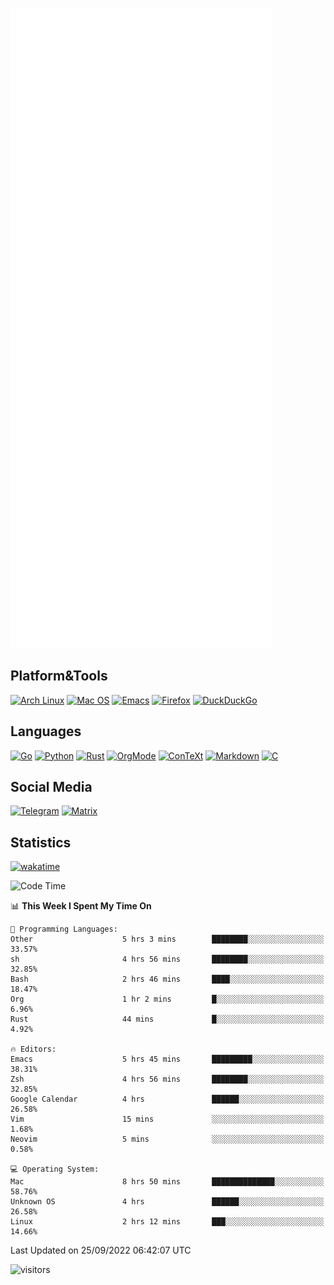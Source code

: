 ![Metrics](https://github.com/SteamedFish/SteamedFish/blob/master/github-metrics.svg)

## Platform&Tools

[![Arch Linux](https://img.shields.io/badge/ArchLinux-1793D1?logo=arch-linux&logoColor=fff&style=flat-square)](https://archlinux.org/)
[![Mac OS](https://img.shields.io/badge/MacOS-000000?style=flat-square&logo=macos&logoColor=F0F0F0)](https://www.apple.com/macos/)
[![Emacs](https://img.shields.io/badge/Emacs-%237F5AB6.svg?&style=flat-square&logo=gnu-emacs&logoColor=white)](https://www.gnu.org/software/emacs/)
[![Firefox](https://img.shields.io/badge/Firefox-FF7139?style=flat-square&logo=Firefox-Browser&logoColor=white)](https://firefox.com/)
[![DuckDuckGo](https://img.shields.io/badge/DuckDuckGo-DE5833?style=flat-square&logo=DuckDuckGo&logoColor=white)](https://duckduckgo.com/)

## Languages

[![Go](https://img.shields.io/badge/Golang-%2300ADD8.svg?style=flat-square&logo=go&logoColor=white)](https://golang.org/)
[![Python](https://img.shields.io/badge/Python-3670A0?style=flat-square&logo=python&logoColor=ffdd54)](https://www.python.org/)
[![Rust](https://img.shields.io/badge/Rust-%23000000.svg?style=flat-square&logo=rust&logoColor=white)](https://www.rust-lang.org/)
[![OrgMode](https://img.shields.io/badge/OrgMode-%23000000.svg?style=flat-square&logo=org&logoColor=white)](https://orgmode.org/)
[![ConTeXt](https://img.shields.io/badge/ConTeXt-%23008080.svg?style=flat-square&logo=latex&logoColor=white)](https://contextgarden.net/)
[![Markdown](https://img.shields.io/badge/MarkDown-%23000000.svg?style=flat-square&logo=markdown&logoColor=white)](https://daringfireball.net/projects/markdown/)
[![C](https://img.shields.io/badge/C-%2300599C.svg?style=flat-square&logo=c&logoColor=white)](https://www.iso.org/standard/74528.html)

## Social Media
[![Telegram](https://img.shields.io/badge/SteamedFish-2CA5E0?style=social&logo=telegram&logoColor=white)](https://t.me/SteamedFish)
[![Matrix](https://img.shields.io/badge/SteamedFish-2CA5E0?style=social&logo=matrix&logoColor=black)](https://matrix.to/#/@i:steamedfish.org)

## Statistics
[![wakatime](https://wakatime.com/badge/user/168280d6-fcf2-4b4f-ad3a-dc4612f35b38.svg)](https://wakatime.com/@168280d6-fcf2-4b4f-ad3a-dc4612f35b38)

<!--START_SECTION:waka-->
![Code Time](http://img.shields.io/badge/Code%20Time-2%2C023%20hrs%2010%20mins-blue)

📊 **This Week I Spent My Time On** 

```text
💬 Programming Languages: 
Other                    5 hrs 3 mins        ████████░░░░░░░░░░░░░░░░░   33.57% 
sh                       4 hrs 56 mins       ████████░░░░░░░░░░░░░░░░░   32.85% 
Bash                     2 hrs 46 mins       ████░░░░░░░░░░░░░░░░░░░░░   18.47% 
Org                      1 hr 2 mins         █░░░░░░░░░░░░░░░░░░░░░░░░   6.96% 
Rust                     44 mins             █░░░░░░░░░░░░░░░░░░░░░░░░   4.92%

🔥 Editors: 
Emacs                    5 hrs 45 mins       █████████░░░░░░░░░░░░░░░░   38.31% 
Zsh                      4 hrs 56 mins       ████████░░░░░░░░░░░░░░░░░   32.85% 
Google Calendar          4 hrs               ██████░░░░░░░░░░░░░░░░░░░   26.58% 
Vim                      15 mins             ░░░░░░░░░░░░░░░░░░░░░░░░░   1.68% 
Neovim                   5 mins              ░░░░░░░░░░░░░░░░░░░░░░░░░   0.58%

💻 Operating System: 
Mac                      8 hrs 50 mins       ██████████████░░░░░░░░░░░   58.76% 
Unknown OS               4 hrs               ██████░░░░░░░░░░░░░░░░░░░   26.58% 
Linux                    2 hrs 12 mins       ███░░░░░░░░░░░░░░░░░░░░░░   14.66%

```


 Last Updated on 25/09/2022 06:42:07 UTC
<!--END_SECTION:waka-->

![visitors](https://visitor-badge.laobi.icu/badge?page_id=SteamedFish.SteamedFish)
